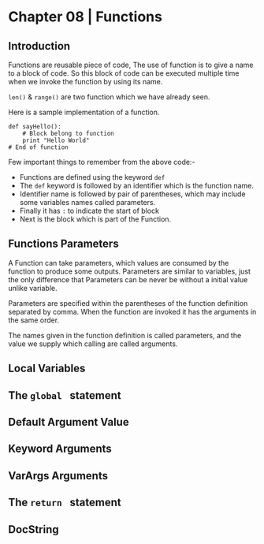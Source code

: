 # Chapter 08 | Functions #

## Introduction ##

Functions are reusable piece of code, The use of function is to give a name to a block of code. So this block of code can be executed multiple time when we invoke the function by using its name.

`len()` & `range()` are two function which we have already seen.

Here is a sample implementation of a function.

````
def sayHello():
    # Block belong to function
    print "Hello World"
# End of function
````
Few important things to remember from the above code:-

* Functions are defined using the keyword `def`
* The `def` keyword is followed by an identifier which is the function name.
* Identifier name is followed by pair of parentheses, which may include some variables names called parameters.
* Finally it has `:` to indicate the start of block
* Next is the block which is part of the Function.

## Functions Parameters ##

A Function can take parameters, which values are consumed by the function to produce some outputs. Parameters are similar to variables, just the only difference that Parameters can be never be without a initial value unlike variable.

Parameters are specified within the parentheses of the function definition separated by comma. When the function are invoked it has the arguments in the same order.

The names given in the function definition is called parameters, and the value we supply which calling are called arguments.


## Local Variables ##

## The `global ` statement ##

## Default Argument Value ##

## Keyword Arguments ##

## VarArgs Arguments ##

## The `return ` statement ##

## DocString ##
